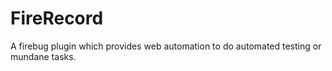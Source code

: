 FireRecord
============

A firebug plugin which provides web automation to do automated testing or mundane tasks.